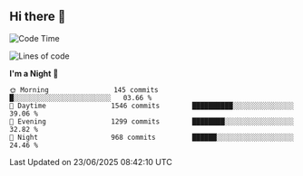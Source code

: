 ## Hi there 👋

<!--
**Wangmerlyn/Wangmerlyn** is a ✨ _special_ ✨ repository because its `README.md` (this file) appears on your GitHub profile.

Here are some ideas to get you started:

- 🔭 I’m currently working on ...
- 🌱 I’m currently learning ...
- 👯 I’m looking to collaborate on ...
- 🤔 I’m looking for help with ...
- 💬 Ask me about ...
- 📫 How to reach me: ...
- 😄 Pronouns: ...
- ⚡ Fun fact: ...
-->
<!--START_SECTION:waka-->
![Code Time](http://img.shields.io/badge/Code%20Time-373%20hrs%2038%20mins-blue)

![Lines of code](https://img.shields.io/badge/From%20Hello%20World%20I%27ve%20Written-16.0%20million%20lines%20of%20code-blue)

**I'm a Night 🦉** 

```text
🌞 Morning                145 commits         █░░░░░░░░░░░░░░░░░░░░░░░░   03.66 % 
🌆 Daytime                1546 commits        ██████████░░░░░░░░░░░░░░░   39.06 % 
🌃 Evening                1299 commits        ████████░░░░░░░░░░░░░░░░░   32.82 % 
🌙 Night                  968 commits         ██████░░░░░░░░░░░░░░░░░░░   24.46 % 
```



 Last Updated on 23/06/2025 08:42:10 UTC
<!--END_SECTION:waka-->
